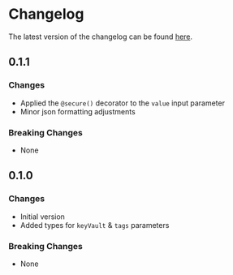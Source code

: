 # Changelog

The latest version of the changelog can be found [here](https://github.com/Azure/bicep-registry-modules/blob/main/avm/res/api-management/service/named-value/CHANGELOG.md).

## 0.1.1

### Changes

- Applied the `@secure()` decorator to the `value` input parameter
- Minor json formatting adjustments

### Breaking Changes

- None

## 0.1.0

### Changes

- Initial version
- Added types for `keyVault` & `tags` parameters

### Breaking Changes

- None
